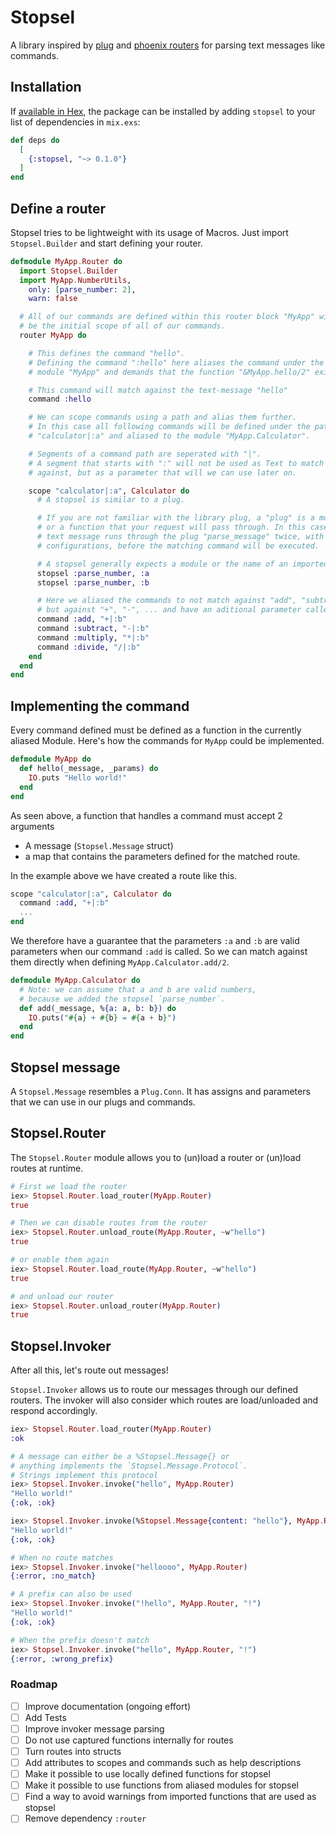 # Stopsel

A library inspired by [plug](https://hex.pm/packages/plug) and [phoenix routers](https://hex.pm/packages/phoenix) for parsing text messages like commands.

## Installation

If [available in Hex](https://hex.pm/docs/publish), the package can be installed
by adding `stopsel` to your list of dependencies in `mix.exs`:

```elixir
def deps do
  [
    {:stopsel, "~> 0.1.0"}
  ]
end
```

## Define a router
Stopsel tries to be lightweight with its usage of Macros. Just import `Stopsel.Builder` and start defining your router.

```elixir
defmodule MyApp.Router do
  import Stopsel.Builder
  import MyApp.NumberUtils,
    only: [parse_number: 2],
    warn: false

  # All of our commands are defined within this router block "MyApp" will
  # be the initial scope of all of our commands.
  router MyApp do

    # This defines the command "hello".
    # Defining the command ":hello" here aliases the command under the
    # module "MyApp" and demands that the function "&MyApp.hello/2" exists.

    # This command will match against the text-message "hello"
    command :hello

    # We can scope commands using a path and alias them further.
    # In this case all following commands will be defined under the path
    # "calculator|:a" and aliased to the module "MyApp.Calculator".

    # Segments of a command path are seperated with "|".
    # A segment that starts with ":" will not be used as Text to match
    # against, but as a parameter that will we can use later on.

    scope "calculator|:a", Calculator do
      # A stopsel is similar to a plug.

      # If you are not familiar with the library plug, a "plug" is a module
      # or a function that your request will pass through. In this case the
      # text message runs through the plug "parse_message" twice, with different
      # configurations, before the matching command will be executed.

      # A stopsel generally expects a module or the name of an imported function.
      stopsel :parse_number, :a
      stopsel :parse_number, :b

      # Here we aliased the commands to not match against "add", "subtract", ...
      # but against "+", "-", ... and have an aditional parameter called "b"
      command :add, "+|:b"
      command :subtract, "-|:b"
      command :multiply, "*|:b"
      command :divide, "/|:b"
    end
  end
end
```

## Implementing the command

Every command defined must be defined as a function in the currently aliased Module. Here's how the commands for `MyApp` could be implemented.

```elixir
defmodule MyApp do
  def hello(_message, _params) do
    IO.puts "Hello world!"
  end
end
```

As seen above, a function that handles a command must accept 2 arguments
* A message (`Stopsel.Message` struct)
* a map that contains the parameters defined for the matched route.

In the example above we have created a route like this.
```elixir
scope "calculator|:a", Calculator do
  command :add, "+|:b"
  ...
end
```

We therefore have a guarantee that the parameters `:a` and `:b` are valid parameters when our command `:add` is called.
So we can match against them directly when defining `MyApp.Calculator.add/2`.

```elixir
defmodule MyApp.Calculator do
  # Note: we can assume that a and b are valid numbers,
  # because we added the stopsel `parse_number`.
  def add(_message, %{a: a, b: b}) do
    IO.puts("#{a} + #{b} = #{a + b}")
  end
end
```

## Stopsel message

A `Stopsel.Message` resembles a `Plug.Conn`. It has assigns and parameters that we can use in our plugs and commands.

## Stopsel.Router
The `Stopsel.Router` module allows you to (un)load a router or (un)load routes at runtime.

```elixir
# First we load the router
iex> Stopsel.Router.load_router(MyApp.Router)
true

# Then we can disable routes from the router
iex> Stopsel.Router.unload_route(MyApp.Router, ~w"hello")
true

# or enable them again
iex> Stopsel.Router.load_route(MyApp.Router, ~w"hello")
true

# and unload our router
iex> Stopsel.Router.unload_router(MyApp.Router)
true
```

## Stopsel.Invoker
After all this, let's route out messages!

`Stopsel.Invoker` allows us to route our messages through our defined routers.
The invoker will also consider which routes are load/unloaded and respond accordingly.

```elixir
iex> Stopsel.Router.load_router(MyApp.Router)
:ok

# A message can either be a %Stopsel.Message{} or
# anything implements the `Stopsel.Message.Protocol`.
# Strings implement this protocol
iex> Stopsel.Invoker.invoke("hello", MyApp.Router)
"Hello world!"
{:ok, :ok}

iex> Stopsel.Invoker.invoke(%Stopsel.Message{content: "hello"}, MyApp.Router)
"Hello world!"
{:ok, :ok}

# When no route matches
iex> Stopsel.Invoker.invoke("helloooo", MyApp.Router)
{:error, :no_match}

# A prefix can also be used
iex> Stopsel.Invoker.invoke("!hello", MyApp.Router, "!")
"Hello world!"
{:ok, :ok}

# When the prefix doesn't match
iex> Stopsel.Invoker.invoke("hello", MyApp.Router, "!")
{:error, :wrong_prefix}
```

### Roadmap
* [ ] Improve documentation (ongoing effort)
* [ ] Add Tests
* [ ] Improve invoker message parsing
* [ ] Do not use captured functions internally for routes
* [ ] Turn routes into structs
* [ ] Add attributes to scopes and commands such as help descriptions
* [ ] Make it possible to use locally defined functions for stopsel
* [ ] Make it possible to use functions from aliased modules for stopsel
* [ ] Find a way to avoid warnings from imported functions that are used as stopsel
* [ ] Remove dependency `:router`